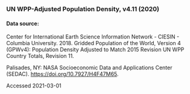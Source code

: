 ### UN WPP-Adjusted Population Density, v4.11 (2020)

#### Data source: 
Center for International Earth Science Information Network - CIESIN - Columbia University. 2018. 
Gridded Population of the World, Version 4 (GPWv4): Population Density Adjusted to Match 2015 Revision UN WPP Country Totals, Revision 11. 

Palisades, NY: NASA Socioeconomic Data and Applications Center (SEDAC). https://doi.org/10.7927/H4F47M65. 

Accessed 2021-03-01

